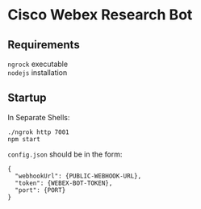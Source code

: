 # Cisco Webex Research Bot

## Requirements
`ngrock` executable  
`nodejs` installation

## Startup

In Separate Shells:
```
./ngrok http 7001
npm start
```
`config.json` should be in the form:
```
{
  "webhookUrl": {PUBLIC-WEBHOOK-URL},
  "token": {WEBEX-BOT-TOKEN},
  "port": {PORT}
}
```